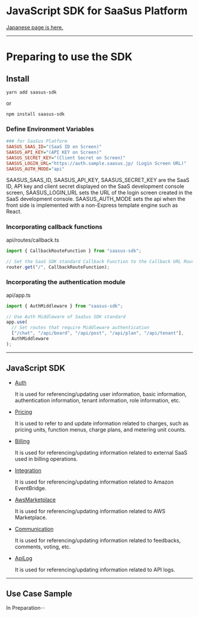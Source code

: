 # JavaScript SDK for SaaSus Platform

[Japanese page is here.](./README.md)

---

# Preparing to use the SDK

## Install

```
yarn add saasus-sdk
```

or

```
npm install saasus-sdk
```

### Define Environment Variables

```ini
### for SaaSus Platform
SAASUS_SAAS_ID="(SaaS ID on Screen)"
SAASUS_API_KEY="(API KEY on Screen)"
SAASUS_SECRET_KEY="(Client Secret on Screen)"
SAASUS_LOGIN_URL="https://auth.sample.saasus.jp/ (Login Screen URL)"
SAASUS_AUTH_MODE="api"
```

SAASUS_SAAS_ID, SAASUS_API_KEY, SAASUS_SECRET_KEY are the SaaS ID, API key and client secret displayed on the SaaS development console screen,
SAASUS_LOGIN_URL sets the URL of the login screen created in the SaaS development console.
SAASUS_AUTH_MODE sets the api when the front side is implemented with a non-Express template engine such as React.

### Incorporating callback functions

api/routes/callback.ts

```typescript
import { CallbackRouteFunction } from "saasus-sdk";

// Set the SaaS SDK standard Callback Function to the Callback URL Route
router.get("/", CallbackRouteFunction);
```

### Incorporating the authentication module

api/app.ts

```typescript
import { AuthMiddleware } from "saasus-sdk";

// Use Auth Middleware of SaaSus SDK standard
app.use(
  // Set routes that require Middleware authentication
  ["/chat", "/api/board", "/api/post", "/api/plan", "/api/tenant"],
  AuthMiddleware
);
```

---

## JavaScript SDK

- [Auth](./src/generated/Auth/README_en.md)

  It is used for referencing/updating user information, basic information, authentication information, tenant information, role information, etc.

- [Pricing](./src/generated/Pricing/README_en.md)

  It is used to refer to and update information related to charges, such as pricing units, function menus, charge plans, and metering unit counts.

- [Billing](./src/generated/Billing/README_en.md)

  It is used for referencing/updating information related to external SaaS used in billing operations.

- [Integration](./src/generated/Integration/README_en.md)

  It is used for referencing/updating information related to Amazon EventBridge.

- [AwsMarketplace](./src/generated/AwsMarketplace/README_en.md)

  It is used for referencing/updating information related to AWS Marketplace.

- [Communication](./src/generated/Communication/README_en.md)

  It is used for referencing/updating information related to feedbacks, comments, voting, etc.

- [ApiLog](./src/generated/ApiLog/README_en.md)

  It is used for referencing/updating information related to API logs.

---

## Use Case Sample

In Preparation···
